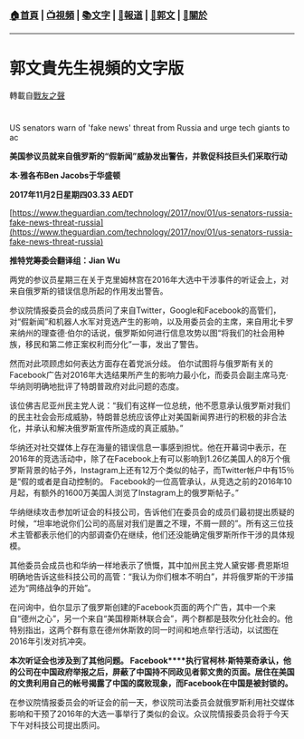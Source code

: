 ###  [:house:首頁](https://github.com/ourhimalayas/home) | [:tv:視頻](https://github.com/ourhimalayas/videos) | [:books:文字](https://github.com/ourhimalayas/txt) | [:newspaper:報道](https://github.com/ourhimalayas/news) | [:eagle:郭文](https://github.com/ourhimalayas/guomedia) | [:pray:關於](https://github.com/ourhimalayas/home/tree/master/about)
---
# 郭文貴先生視頻的文字版
轉載自[戰友之聲](http://littleantvoice.blogspot.com)

#   
US senators warn of 'fake news' threat from Russia and urge tech giants to ac



**美国参议员就来自俄罗斯的“假新闻”威胁发出警告，并敦促科技巨头们采取行动**

**本·雅各布Ben Jacobs于华盛顿**



**2017年11月2日星期四03.33 AEDT**



[https://www.theguardian.com/technology/2017/nov/01/us-senators-russia-fake-news-threat-russia](https://www.theguardian.com/technology/2017/nov/01/us-senators-russia-fake-news-threat-russia)





**推特党筹委会翻译组：Jian Wu**



两党的参议员星期三在关于克里姆林宫在2016年大选中干涉事件的听证会上，对来自俄罗斯的错误信息所起的作用发出警告。



参议院情报委员会的成员质问了来自Twitter，Google和Facebook的高管们，对“假新闻”和机器人水军对竞选产生的影响，以及用委员会的主席，来自用北卡罗来纳州的理查德·伯尔的话说，俄罗斯如何进行信息攻势以图“将我们的社会用种族，移民和第二修正案权利而分化”一事，发出了警告。



然而对此项顾虑如何表达方面存在着党派分歧。 伯尔试图将与俄罗斯有关的Facebook广告对2016年大选结果所产生的影响力最小化，而委员会副主席马克·华纳则明确地批评了特朗普政府对此问题的态度。



该位佛吉尼亚州民主党人说：“我们有这样一位总统，他不愿意承认俄罗斯对我们的民主社会会形成威胁，特朗普总统应该停止对美国新闻界进行的积极的非合法化，并承认和解决俄罗斯宣传所造成的真正威胁。”



华纳还对社交媒体上存在海量的错误信息一事感到担忧。他在开幕词中表示，在2016年的竞选活动中，除了在Facebook上有可以影响到1.26亿美国人的8万个俄罗斯背景的帖子外，Instagram上还有12万个类似的帖子，而Twitter帐户中有15％是“假的或者是自动控制的。 Facebook的一位高管承认，从竞选之前的2016年10月起，有额外的1600万美国人浏览了Instagram上的俄罗斯帖子。”



华纳继续攻击参加听证会的科技公司，告诉他们在委员会的成员们最初提出质疑的时候，“坦率地说你们公司的高层对我们是置之不理，不屑一顾的”。所有这三位技术主管都表示他们的内部调查仍在继续，他们还没能确定俄罗斯所作干涉的具体规模。



其他委员会成员也和华纳一样地表示了愤慨，其中加州民主党人黛安娜·费恩斯坦明确地告诉这些科技公司的高管：“我认为你们根本不明白”，并将俄罗斯的干涉描述为“网络战争的开始”。



在问询中，伯尔显示了俄罗斯创建的Facebook页面的两个广告，其中一个来自“德州之心”，另一个来自“美国穆斯林联合会”，两个群都是鼓吹分化社会的。他特别指出，这两个群有意在德州休斯敦的同一时间和地点举行活动，以试图在2016年引发对抗冲突。



**本次听证会也涉及到了其他问题。 Facebook****执行官柯林·****斯特莱奇承认，他的公司在中国政府举报之后，屏蔽了中国持不同政见者郭文贵的页面。居住在美国的文贵利用自己的帐号揭露了中国的腐败现象，而Facebook****在中国是被封锁的。**



在参议院情报委员会的听证会的前一天，参议院司法委员会就俄罗斯利用社交媒体影响和干预了2016年的大选一事举行了类似的会议。众议院情报委员会将于今天下午对科技公司提出质问。
<u></u><sub></sub><sup></sup><strike></strike>